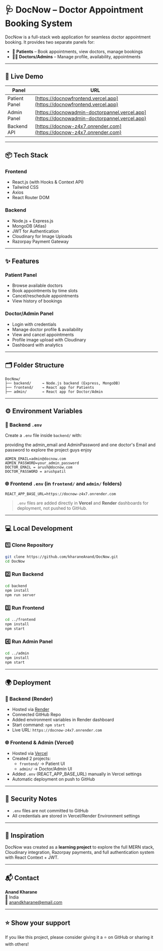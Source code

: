 # 🩺 DocNow – Doctor Appointment Booking System

DocNow is a full-stack web application for seamless doctor appointment booking. It provides two separate panels for:
- 👤 **Patients** – Book appointments, view doctors, manage bookings
- 👨‍⚕️ **Doctors/Admins** – Manage profile, availability, appointments

---

## 🚀 Live Demo

| Panel           | URL                                                                 |
|----------------|----------------------------------------------------------------------|
| Patient Panel  | [https://docnowfrontend.vercel.app](https://docnowfrontend.vercel.app) |
| Admin Panel    | [https://docnowadmin-doctorpannel.vercel.app](https://docnowadmin-doctorpannel.vercel.app) |
| Backend API    | [https://docnow-z4x7.onrender.com](https://docnow-z4x7.onrender.com) |

---

## 📦 Tech Stack

### Frontend
- React.js (with Hooks & Context API)
- Tailwind CSS
- Axios
- React Router DOM

### Backend
- Node.js + Express.js
- MongoDB (Atlas)
- JWT for Authentication
- Cloudinary for Image Uploads
- Razorpay Payment Gateway

---

## ✨ Features

### Patient Panel
- Browse available doctors
- Book appointments by time slots
- Cancel/reschedule appointments
- View history of bookings

### Doctor/Admin Panel
- Login with credentials
- Manage doctor profile & availability
- View and cancel appointments
- Profile image upload with Cloudinary
- Dashboard with analytics

---

## 🗂 Folder Structure

```
DocNow/
├── backend/     → Node.js backend (Express, MongoDB)
├── frontend/    → React app for Patients
├── admin/       → React app for Doctor/Admin
```

---

## ⚙️ Environment Variables

### 🔐 Backend `.env`

Create a `.env` file inside `backend/` with:

providing the admin_email and AdminPassword and one doctor's Email and password to explore the project guys enjoy  

```
ADMIN_EMAIL=admin@docnow.com
ADMIN_PASSWORD=your_admin_password
DOCTOR_EMAIL = arush@docnow.com
DOCTOR_PASSWORD = arushpatil
```

### 🌐 Frontend `.env` (in `frontend/` and `admin/` folders)

```
REACT_APP_BASE_URL=https://docnow-z4x7.onrender.com
```

>  `.env` files are added directly in **Vercel** and **Render** dashboards for deployment, not pushed to GitHub.

---

## 💻 Local Development

### 1️⃣ Clone Repository

```bash
git clone https://github.com/kharaneAnand/DocNow.git
cd DocNow
```

### 2️⃣ Run Backend

```bash
cd backend
npm install
npm run server
```

### 3️⃣ Run Frontend

```bash
cd ../frontend
npm install
npm start
```

### 4️⃣ Run Admin Panel

```bash
cd ../admin
npm install
npm start
```

---

## 🌍 Deployment

### 🚀 Backend (Render)
- Hosted via [Render](https://render.com)
- Connected GitHub Repo
- Added environment variables in Render dashboard
- Start command: `npm start`
- Live URL: `https://docnow-z4x7.onrender.com`

### 🌐 Frontend & Admin (Vercel)
- Hosted via [Vercel](https://vercel.com)
- Created 2 projects:
  - `frontend/` → Patient UI
  - `admin/` → Doctor/Admin UI
- Added `.env` (REACT_APP_BASE_URL) manually in Vercel settings
- Automatic deployment on push to GitHub

---

## 🔐 Security Notes
- `.env` files are not committed to GitHub
- All credentials are stored in Vercel/Render Environment settings

---

## 🧠 Inspiration

DocNow was created as a **learning project** to explore the full MERN stack, Cloudinary integration, Razorpay payments, and full authentication system with React Context + JWT.

---

## 📬 Contact

**Anand Kharane**  
📍 India  
📧 [anandkharane@email.com](mailto:anandkharane@email.com)

---

## ⭐️ Show your support

If you like this project, please consider giving it a ⭐️ on GitHub or sharing it with others!

